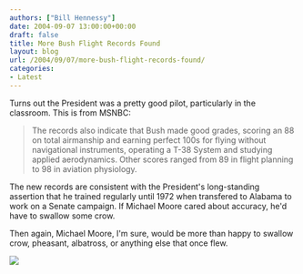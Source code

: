 ```yaml
---
authors: ["Bill Hennessy"]
date: 2004-09-07 13:00:00+00:00
draft: false
title: More Bush Flight Records Found
layout: blog
url: /2004/09/07/more-bush-flight-records-found/
categories:
- Latest
---
```


Turns out the President was a pretty good pilot, particularly in the classroom. This is from MSNBC:




> 

> 
> The records also indicate that Bush made good grades, scoring an 88 on total airmanship and earning perfect 100s for flying without navigational instruments, operating a T-38 System and studying applied aerodynamics. Other scores ranged from 89 in flight planning to 98 in aviation physiology.
> 
> 




The new records are consistent with the President's long-standing assertion that he trained regularly until 1972 when transfered to Alabama to work on a Senate campaign. If Michael Moore cared about accuracy, he'd have to swallow some crow.




Then again, Michael Moore, I'm sure, would be more than happy to swallow crow, pheasant, albatross, or anything else that once flew.

![](https://blog.billhennessy.com/aggbug.aspx?PostID=581)


